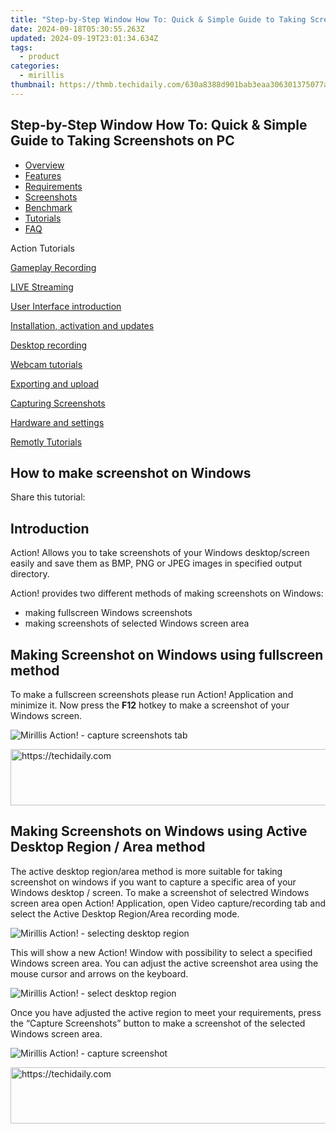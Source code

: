 ```yaml
---
title: "Step-by-Step Window How To: Quick & Simple Guide to Taking Screenshots on PC"
date: 2024-09-18T05:30:55.263Z
updated: 2024-09-19T23:01:34.634Z
tags:
  - product
categories:
  - mirillis
thumbnail: https://thmb.techidaily.com/630a8388d901bab3eaa306301375077a09bba0fad910c1b95be6f3289c48d0ae.jpg
---
```


## Step-by-Step Window How To: Quick & Simple Guide to Taking Screenshots on PC

* [Overview](https://tools.techidaily.com/mirillis/products/)
* [Features](https://tools.techidaily.com/mirillis/products/)
* [Requirements](https://tools.techidaily.com/mirillis/products/)
* [Screenshots](https://tools.techidaily.com/mirillis/products/)
* [Benchmark](https://tools.techidaily.com/mirillis/products/)
* [Tutorials](https://tools.techidaily.com/mirillis/products/)
* [FAQ](https://tools.techidaily.com/mirillis/products/)

Action Tutorials

[Gameplay Recording](https://tools.techidaily.com/mirillis/products/) 

[LIVE Streaming](https://tools.techidaily.com/mirillis/products/) 

[User Interface introduction](https://tools.techidaily.com/mirillis/products/) 

[Installation, activation and updates](https://tools.techidaily.com/mirillis/products/) 

[Desktop recording](https://tools.techidaily.com/mirillis/products/) 

[Webcam tutorials](https://tools.techidaily.com/mirillis/products/) 

[Exporting and upload](https://tools.techidaily.com/mirillis/products/) 

[Capturing Screenshots](https://tools.techidaily.com/mirillis/products/) 

[Hardware and settings](https://tools.techidaily.com/mirillis/products/) 

[Remotly Tutorials](https://remotly.com/tutorials/getting-started-with-remotly-for-windows-pc) 

## How to make screenshot on Windows

  
 Share this tutorial:

## Introduction

 Action! Allows you to take screenshots of your Windows desktop/screen easily and save them as BMP, PNG or JPEG images in specified output directory. 

 Action! provides two different methods of making screenshots on Windows:

* making fullscreen Windows screenshots
* making screenshots of selected Windows screen area

## Making Screenshot on Windows using fullscreen method

 To make a fullscreen screenshots please run Action! Application and minimize it. Now press the **F12** hotkey to make a screenshot of your Windows screen.

![Mirillis Action! - capture screenshots tab](https://mirillis.com/res/old/gfx/tutorials/howto/cs1tab.png) 

<!-- affiliate ads begin -->
<a href="https://aligracehair.sjv.io/c/5597632/2016148/19272" target="_top" id="2016148">
  <img src="//a.impactradius-go.com/display-ad/19272-2016148" border="0" alt="https://techidaily.com" width="728" height="90"/>
</a>
<img height="0" width="0" src="https://aligracehair.sjv.io/i/5597632/2016148/19272" style="position:absolute;visibility:hidden;" border="0" />
<!-- affiliate ads end -->

##  Making Screenshots on Windows using Active Desktop Region / Area method

 The active desktop region/area method is more suitable for taking screenshot on windows if you want to capture a specific area of your Windows desktop / screen. To make a screenshot of selectred Windows screen area open Action! Application, open Video capture/recording tab and select the Active Desktop Region/Area recording mode.

![Mirillis Action! - selecting desktop region](https://mirillis.com/res/old/gfx/tutorials/howto/cs2.png) 

 This will show a new Action! Window with possibility to select a specified Windows screen area. You can adjust the active screenshot area using the mouse cursor and arrows on the keyboard. 

![Mirillis Action! - select desktop region](https://mirillis.com/res/old/gfx/tutorials/howto/cs3.png) 

 Once you have adjusted the active region to meet your requirements, press the “Capture Screenshots” button to make a screenshot of the selected Windows screen area.

![Mirillis Action! - capture screenshot](https://mirillis.com/res/old/gfx/tutorials/howto/cs4.png)

<!-- affiliate ads begin -->
<a href="https://aligracehair.sjv.io/c/5597632/1938750/19272" target="_top" id="1938750">
  <img src="//a.impactradius-go.com/display-ad/19272-1938750" border="0" alt="https://techidaily.com" width="728" height="90"/>
</a>
<img height="0" width="0" src="https://aligracehair.sjv.io/i/5597632/1938750/19272" style="position:absolute;visibility:hidden;" border="0" />
<!-- affiliate ads end -->

<ins class="adsbygoogle"
     style="display:block"
     data-ad-format="autorelaxed"
     data-ad-client="ca-pub-7571918770474297"
     data-ad-slot="1223367746"></ins>

<ins class="adsbygoogle"
     style="display:block"
     data-ad-client="ca-pub-7571918770474297"
     data-ad-slot="8358498916"
     data-ad-format="auto"
     data-full-width-responsive="true"></ins>
